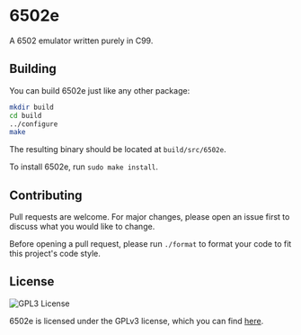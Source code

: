 # 6502e

A 6502 emulator written purely in C99.

## Building

You can build 6502e just like any other package: 
```bash
mkdir build
cd build
../configure
make
```

The resulting binary should be located at `build/src/6502e`.

To install 6502e, run `sudo make install`.

## Contributing

Pull requests are welcome. For major changes, please open an issue first
to discuss what you would like to change.

Before opening a pull request, please run `./format` to format your code to fit this project's code style.

## License

![GPL3 License](https://www.gnu.org/graphics/gplv3-with-text-136x68.png)

6502e is licensed under the GPLv3 license, which you can find [here](COPYING).